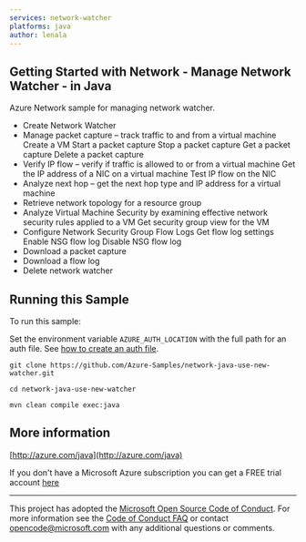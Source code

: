 ```yaml
---
services: network-watcher
platforms: java
author: lenala
---
```


## Getting Started with Network - Manage Network Watcher - in Java ##


  Azure Network sample for managing network watcher.
   - Create Network Watcher
   - Manage packet capture – track traffic to and from a virtual machine
       Create a VM
       Start a packet capture
       Stop a packet capture
       Get a packet capture
       Delete a packet capture
   - Verify IP flow – verify if traffic is allowed to or from a virtual machine
       Get the IP address of a NIC on a virtual machine
       Test IP flow on the NIC
   - Analyze next hop – get the next hop type and IP address for a virtual machine
   - Retrieve network topology for a resource group
   - Analyze Virtual Machine Security by examining effective network security rules applied to a VM
       Get security group view for the VM
   - Configure Network Security Group Flow Logs
       Get flow log settings
       Enable NSG flow log
       Disable NSG flow log
   - Download a packet capture
   - Download a flow log
   - Delete network watcher
 

## Running this Sample ##

To run this sample:

Set the environment variable `AZURE_AUTH_LOCATION` with the full path for an auth file. See [how to create an auth file](https://github.com/Azure/azure-libraries-for-java/blob/master/AUTH.md).

    git clone https://github.com/Azure-Samples/network-java-use-new-watcher.git

    cd network-java-use-new-watcher

    mvn clean compile exec:java

## More information ##

[http://azure.com/java](http://azure.com/java)

If you don't have a Microsoft Azure subscription you can get a FREE trial account [here](http://go.microsoft.com/fwlink/?LinkId=330212)

---

This project has adopted the [Microsoft Open Source Code of Conduct](https://opensource.microsoft.com/codeofconduct/). For more information see the [Code of Conduct FAQ](https://opensource.microsoft.com/codeofconduct/faq/) or contact [opencode@microsoft.com](mailto:opencode@microsoft.com) with any additional questions or comments.